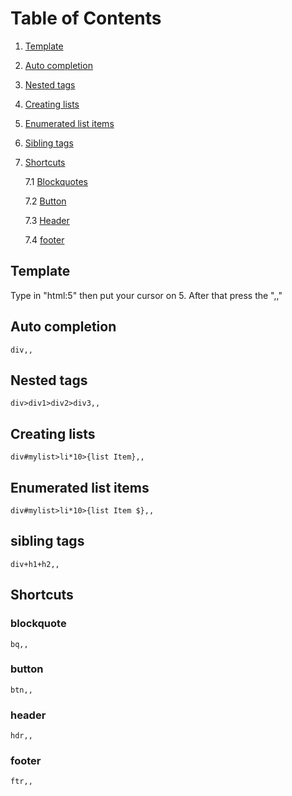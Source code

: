# Table of Contents
1. [Template](#1)

2. [Auto completion](#2)

3. [Nested tags](#3)

4. [Creating lists](#4)

5. [Enumerated list items](#5)

6. [Sibling tags](#6)

7. [Shortcuts](#7)

	7.1 [Blockquotes](#7.1)

	7.2 [Button](#7.2)

	7.3 [Header](#7.3)

	7.4 [footer](#7.4)

## Template <a name="1"></a>
Type in "html:5" then put your cursor on 5. After that press the ",," 
## Auto completion <a name="2"></a>
	div,,
## Nested tags <a name="3"></a>
	div>div1>div2>div3,,
## Creating lists <a name="4"></a>
	div#mylist>li*10>{list Item},,
## Enumerated list items <a name="5"></a>
	div#mylist>li*10>{list Item $},,
## sibling tags <a name="6"></a>
	div+h1+h2,,
## Shortcuts <a name="7"></a>
### blockquote <a name="7.1"></a>
	bq,,
### button <a name="7.2"></a>
	btn,,
### header <a name="7.3"></a>
	hdr,,
### footer <a name="7.4"></a>
	ftr,,
